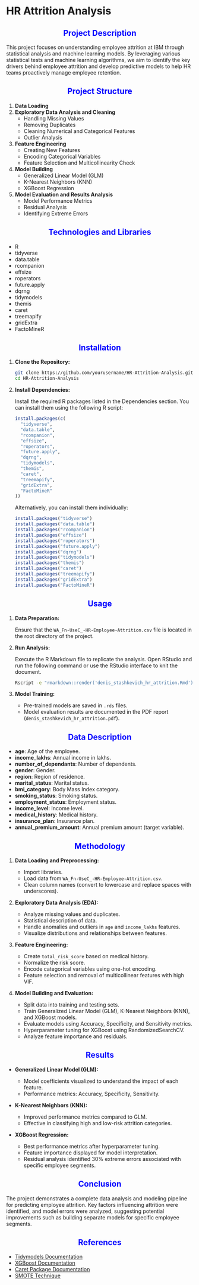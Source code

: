 # HR Attrition Analysis

<h2 align="center" style="color:blue">Project Description</h2>

This project focuses on understanding employee attrition at IBM through statistical analysis and machine learning models. By leveraging various statistical tests and machine learning algorithms, we aim to identify the key drivers behind employee attrition and develop predictive models to help HR teams proactively manage employee retention.

<h2 align="center" style="color:blue">Project Structure</h2>

1. **Data Loading**
2. **Exploratory Data Analysis and Cleaning**
    - Handling Missing Values
    - Removing Duplicates
    - Cleaning Numerical and Categorical Features
    - Outlier Analysis
3. **Feature Engineering**
    - Creating New Features
    - Encoding Categorical Variables
    - Feature Selection and Multicollinearity Check
4. **Model Building**
    - Generalized Linear Model (GLM)
    - K-Nearest Neighbors (KNN)
    - XGBoost Regression
5. **Model Evaluation and Results Analysis**
    - Model Performance Metrics
    - Residual Analysis
    - Identifying Extreme Errors

<h2 align="center" style="color:blue">Technologies and Libraries</h2>

- R
- tidyverse
- data.table
- rcompanion
- effsize
- roperators
- future.apply
- dqrng
- tidymodels
- themis
- caret
- treemapify
- gridExtra
- FactoMineR

<h2 align="center" style="color:blue">Installation</h2>

1. **Clone the Repository:**

    ```bash
    git clone https://github.com/yourusername/HR-Attrition-Analysis.git
    cd HR-Attrition-Analysis
    ```

2. **Install Dependencies:**

    Install the required R packages listed in the Dependencies section. You can install them using the following R script:

    ```r
    install.packages(c(
      "tidyverse",
      "data.table",
      "rcompanion",
      "effsize",
      "roperators",
      "future.apply",
      "dqrng",
      "tidymodels",
      "themis",
      "caret",
      "treemapify",
      "gridExtra",
      "FactoMineR"
    ))
    ```

    Alternatively, you can install them individually:

    ```r
    install.packages("tidyverse")
    install.packages("data.table")
    install.packages("rcompanion")
    install.packages("effsize")
    install.packages("roperators")
    install.packages("future.apply")
    install.packages("dqrng")
    install.packages("tidymodels")
    install.packages("themis")
    install.packages("caret")
    install.packages("treemapify")
    install.packages("gridExtra")
    install.packages("FactoMineR")
    ```

<h2 align="center" style="color:blue">Usage</h2>

1. **Data Preparation:**

    Ensure that the `WA_Fn-UseC_-HR-Employee-Attrition.csv` file is located in the root directory of the project.

2. **Run Analysis:**

    Execute the R Markdown file to replicate the analysis. Open RStudio and run the following command or use the RStudio interface to knit the document.

    ```bash
    Rscript -e "rmarkdown::render('denis_stashkevich_hr_attrition.Rmd')"
    ```

3. **Model Training:**

    - Pre-trained models are saved in `.rds` files.
    - Model evaluation results are documented in the PDF report (`denis_stashkevich_hr_attrition.pdf`).

<h2 align="center" style="color:blue">Data Description</h2>

- **age**: Age of the employee.
- **income_lakhs**: Annual income in lakhs.
- **number_of_dependants**: Number of dependents.
- **gender**: Gender.
- **region**: Region of residence.
- **marital_status**: Marital status.
- **bmi_category**: Body Mass Index category.
- **smoking_status**: Smoking status.
- **employment_status**: Employment status.
- **income_level**: Income level.
- **medical_history**: Medical history.
- **insurance_plan**: Insurance plan.
- **annual_premium_amount**: Annual premium amount (target variable).

<h2 align="center" style="color:blue">Methodology</h2>

1. **Data Loading and Preprocessing:**
    - Import libraries.
    - Load data from `WA_Fn-UseC_-HR-Employee-Attrition.csv`.
    - Clean column names (convert to lowercase and replace spaces with underscores).

2. **Exploratory Data Analysis (EDA):**
    - Analyze missing values and duplicates.
    - Statistical description of data.
    - Handle anomalies and outliers in `age` and `income_lakhs` features.
    - Visualize distributions and relationships between features.

3. **Feature Engineering:**
    - Create `total_risk_score` based on medical history.
    - Normalize the risk score.
    - Encode categorical variables using one-hot encoding.
    - Feature selection and removal of multicollinear features with high VIF.

4. **Model Building and Evaluation:**
    - Split data into training and testing sets.
    - Train Generalized Linear Model (GLM), K-Nearest Neighbors (KNN), and XGBoost models.
    - Evaluate models using Accuracy, Specificity, and Sensitivity metrics.
    - Hyperparameter tuning for XGBoost using RandomizedSearchCV.
    - Analyze feature importance and residuals.

<h2 align="center" style="color:blue">Results</h2>

- **Generalized Linear Model (GLM):**
    - Model coefficients visualized to understand the impact of each feature.
    - Performance metrics: Accuracy, Specificity, Sensitivity.

- **K-Nearest Neighbors (KNN):**
    - Improved performance metrics compared to GLM.
    - Effective in classifying high and low-risk attrition categories.

- **XGBoost Regression:**
    - Best performance metrics after hyperparameter tuning.
    - Feature importance displayed for model interpretation.
    - Residual analysis identified 30% extreme errors associated with specific employee segments.

<h2 align="center" style="color:blue">Conclusion</h2>

The project demonstrates a complete data analysis and modeling pipeline for predicting employee attrition. Key factors influencing attrition were identified, and model errors were analyzed, suggesting potential improvements such as building separate models for specific employee segments.


<h2 align="center" style="color:blue">References</h2>

- [Tidymodels Documentation](https://www.tidymodels.org/)
- [XGBoost Documentation](https://xgboost.readthedocs.io/)
- [Caret Package Documentation](https://topepo.github.io/caret/)
- [SMOTE Technique](https://imbalanced-learn.org/stable/references/generated/imblearn.over_sampling.SMOTE.html)

